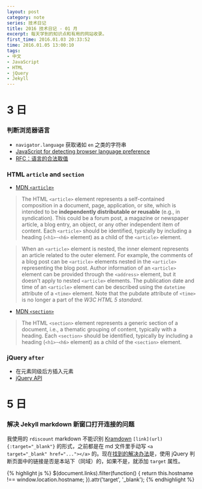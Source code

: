 ```yaml
---
layout: post
category: note
series: 技术日记
title: 2016 技术日记 - 01 月
excerpt: 每天学到的知识点和有用的网站收录。
first_time: 2016.01.03 20:33:52
time: 2016.01.05 13:00:10
tags:
- 中文
- JavaScript
- HTML
- jQuery
- Jekyll
---
```


# 3 日

### 判断浏览器语言

- `navigator.language` 获取诸如 `en` 之类的字符串
- [JavaScript for detecting browser language preference](http://stackoverflow.com/questions/1043339/javascript-for-detecting-browser-language-preference)
- [RFC：语言的合法取值](http://www.ietf.org/rfc/bcp/bcp47.txt#)



### HTML `article` and `section`

- [MDN `<article>`](https://developer.mozilla.org/en-US/docs/Web/HTML/Element/article)

> The HTML `<article>` element represents a self-contained composition in a document, page, application, or site, which is intended to be **independently distributable or reusable** (e.g., in syndication). This could be a forum post, a magazine or newspaper article, a blog entry, an object, or any other independent item of content. Each `<article>` should be identified, typically by including a heading (`<h1>`-`<h6>` element) as a child of the `<article>` element.

> When an `<article>` element is nested, the inner element represents an article related to the outer element. For example, the comments of a blog post can be `<article>` elements nested in the `<article>` representing the blog post.
> Author information of an `<article>` element can be provided through the `<address>` element, but it doesn't apply to nested `<article>` elements.
> The publication date and time of an `<article>` element can be described using the `datetime` attribute of a `<time>` element. Note that the pubdate attribute of `<time>` is no longer a part of the *W3C HTML 5 standard*.

- [MDN `<section>`](https://developer.mozilla.org/en-US/docs/Web/HTML/Element/section)

> The HTML `<section>` element represents a generic section of a document, i.e., a thematic grouping of content, typically with a heading. Each `<section>` should be identified, typically by including a heading (`<h1>`-`<h6>` element) as a child of the `<section>` element.



### jQuery `after`

- 在元素同级后方插入元素
- [jQuery API](http://api.jquery.com/after/)





# 5 日

### 解决 Jekyll markdown 新窗口打开连接的问题

我使用的 `rdiscount` markdown 不能识别 [Kramdown](http://kramdown.gettalong.org/) `[link](url){:target="_blank"}` 的形式，之前都是在 md 文件里手动写 `<a target="_blank" href="..."></a>` 的。现在[找到的解决办法](http://stackoverflow.com/questions/4425198/markdown-target-blank)是，使用 jQuery 判断页面中的链接是否是本站下（同域）的，如果不是，就添加 `target` 属性。

{% highlight js %}
$(document.links).filter(function() {
    return this.hostname !== window.location.hostname;
}).attr('target', '_blank');
{% endhighlight %}
